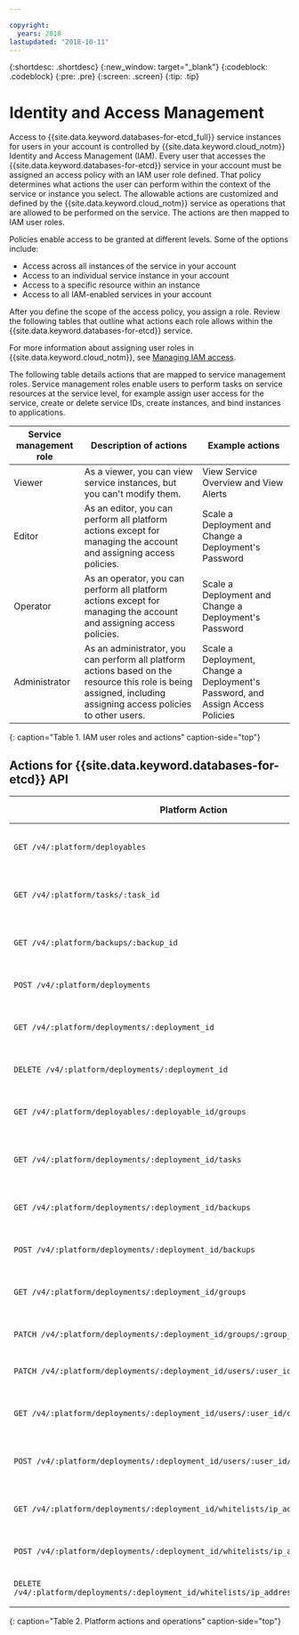 ```yaml
---

copyright:
  years: 2018
lastupdated: "2018-10-11"
---
```


{:shortdesc: .shortdesc}
{:new_window: target="_blank"}
{:codeblock: .codeblock}
{:pre: .pre}
{:screen: .screen}
{:tip: .tip}

# Identity and Access Management

Access to {{site.data.keyword.databases-for-etcd_full}} service instances for users in your account is controlled by {{site.data.keyword.cloud_notm}} Identity and Access Management (IAM). Every user that accesses the {{site.data.keyword.databases-for-etcd}} service in your account must be assigned an access policy with an IAM user role defined. That policy determines what actions the user can perform within the context of the service or instance you select. The allowable actions are customized and defined by the {{site.data.keyword.cloud_notm}} service as operations that are allowed to be performed on the service. The actions are then mapped to IAM user roles.

Policies enable access to be granted at different levels. Some of the options include: 
* Access across all instances of the service in your account
* Access to an individual service instance in your account
* Access to a specific resource within an instance
* Access to all IAM-enabled services in your account

After you define the scope of the access policy, you assign a role. Review the following tables that outline what actions each role allows within the {{site.data.keyword.databases-for-etcd}} service.

For more information about assigning user roles in {{site.data.keyword.cloud_notm}}, see [Managing IAM access](https://{DomainName}net/docs/iam/iamusermanage.html#iamusermanage).

The following table details actions that are mapped to service management roles. Service management roles enable users to perform tasks on service resources at the service level, for example assign user access for the service, create or delete service IDs, create instances, and bind instances to applications.

Service management role | Description of actions | Example actions
-----------------|-----------------|-----------------
Viewer | As a viewer, you can view service instances, but you can't modify them. | View Service Overview and View Alerts
Editor | As an editor, you can perform all platform actions except for managing the account and assigning access policies. | Scale a Deployment and Change a Deployment's Password
Operator |As an operator, you can perform all platform actions except for managing the account and assigning access policies. | Scale a Deployment and Change a Deployment's Password
Administrator | As an administrator, you can perform all platform actions based on the resource this role is being assigned, including assigning access policies to other users. | Scale a Deployment, Change a Deployment's Password, and Assign Access Policies
{: caption="Table 1. IAM user roles and actions" caption-side="top"}

## Actions for {{site.data.keyword.databases-for-etcd}} API

Platform Action  | Operation on service | Role 
----------|------------|----------
`GET /v4/:platform/deployables` | Read deployable database types | Administrator, Editor, Operator, Viewer 
`GET /v4/:platform/tasks/:task_id` | Read a Task | Administrator, Editor, Operator, Viewer 
`GET /v4/:platform/backups/:backup_id` | Read a backup | Administrator, Editor, Operator, Viewer 
`POST /v4/:platform/deployments` | Create a deployment | Administrator, Editor, Operator
`GET /v4/:platform/deployments/:deployment_id` | Read a deployment | Administrator, Editor, Operator, Viewer
`DELETE /v4/:platform/deployments/:deployment_id` | Remove a deployment | Administrator, Editor, Operator
`GET /v4/:platform/deployables/:deployable_id/groups` | Read deployable group | Administrator, Editor, Operator, Viewer 
`GET /v4/:platform/deployments/:deployment_id/tasks` | Read all deployment tasks | Administrator, Editor, Operator, Viewer 
`GET /v4/:platform/deployments/:deployment_id/backups` | Read all deployment backups | Administrator, Editor, Operator, Viewer 
`POST /v4/:platform/deployments/:deployment_id/backups` | Create an on-demand backup | Administrator, Editor, Operator
`GET /v4/:platform/deployments/:deployment_id/groups` | Read all deployment groups | Administrator, Editor, Operator, Viewer
`PATCH /v4/:platform/deployments/:deployment_id/groups/:group_id` | Read deployment group | Administrator, Editor, Operator
`PATCH /v4/:platform/deployments/:deployment_id/users/:user_id` | Update a deployment user | Administrator, Editor, Operator 
`GET /v4/:platform/deployments/:deployment_id/users/:user_id/connections` | Read deployment user connections | Administrator, Editor, Operator, Viewer 
`POST /v4/:platform/deployments/:deployment_id/users/:user_id/connections` | Create deployment user connections | Administrator, Editor, Operator
`GET /v4/:platform/deployments/:deployment_id/whitelists/ip_addresses` | Read whitelisted IP addresses | Administrator, Editor, Operator, Viewer
`POST /v4/:platform/deployments/:deployment_id/whitelists/ip_addresses` | Create a whitelisted IP address | Administrator, Editor, Operator
`DELETE /v4/:platform/deployments/:deployment_id/whitelists/ip_addresses/:ip_address_id` | Remove a whitelisted IP address | Administrator, Editor, Operator
{: caption="Table 2. Platform actions and operations" caption-side="top"}

